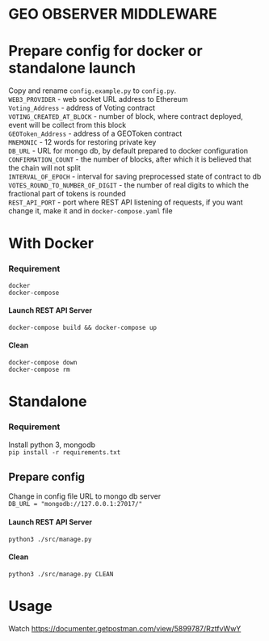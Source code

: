 # GEO OBSERVER MIDDLEWARE

# Prepare config for docker or standalone launch
Copy and rename `config.example.py` to `config.py`.<br />
`WEB3_PROVIDER` - web socket URL address to Ethereum<br /> 
`Voting_Address` - address of Voting contract<br /> 
`VOTING_CREATED_AT_BLOCK` - number of block, where contract deployed, event will be collect from this block<br /> 
`GEOToken_Address` - address of a GEOToken contract<br /> 
`MNEMONIC` - 12 words for restoring private key<br /> 
`DB_URL` - URL for mongo db, by default prepared to docker configuration<br /> 
`CONFIRMATION_COUNT` - the number of blocks, after which it is believed that the chain will not split<br /> 
`INTERVAL_OF_EPOCH` - interval for saving preprocessed state of contract to db<br /> 
`VOTES_ROUND_TO_NUMBER_OF_DIGIT` - the number of real digits to which the fractional part of tokens is rounded<br /> 
`REST_API_PORT` - port where REST API listening of requests, 
if you want change it, make it and in `docker-compose.yaml` file<br /> 

# With Docker
### Requirement
    docker
    docker-compose    

#### Launch REST API Server
`docker-compose build && docker-compose up`

#### Clean
`docker-compose down` <br />
`docker-compose rm`

# Standalone
### Requirement
Install python 3, mongodb<br />
`pip install -r requirements.txt`

## Prepare config
Change in config file URL to mongo db server <br />
`DB_URL = "mongodb://127.0.0.1:27017/"`

#### Launch REST API Server
 `python3 ./src/manage.py`

#### Clean
 `python3 ./src/manage.py CLEAN`

# Usage
 Watch https://documenter.getpostman.com/view/5899787/RztfvWwY
